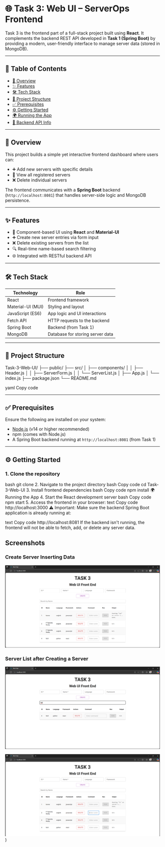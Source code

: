 # 🌐 Task 3: Web UI – ServerOps Frontend

Task 3 is the frontend part of a full-stack project built using **React**. It complements the backend REST API developed in **Task 1 (Spring Boot)** by providing a modern, user-friendly interface to manage server data (stored in MongoDB).

---

## 📖 Table of Contents

- [🚀 Overview](#-overview)
- [✨ Features](#-features)
- [🛠️ Tech Stack](#-tech-stack)
- [📂 Project Structure](#-project-structure)
- [✅ Prerequisites](#-prerequisites)
- [⚙️ Getting Started](#-getting-started)
- [🌍 Running the App](#-running-the-app)
- [🔗 Backend API Info](#-backend-api-info)

---

## 🚀 Overview

This project builds a simple yet interactive frontend dashboard where users can:

- ➕ Add new servers with specific details  
- 📄 View all registered servers  
- ❌ Delete individual servers  

The frontend communicates with a **Spring Boot** backend (`http://localhost:8081`) that handles server-side logic and MongoDB persistence.

---

## ✨ Features

- 🧩 Component-based UI using **React** and **Material-UI**
- ➕ Create new server entries via form input
- ❌ Delete existing servers from the list
- 🔍 Real-time name-based search filtering
- 🌐 Integrated with RESTful backend API

---

## 🛠️ Tech Stack

| Technology      | Role                            |
|-----------------|---------------------------------|
| React           | Frontend framework              |
| Material-UI (MUI)| Styling and layout             |
| JavaScript (ES6)| App logic and UI interactions   |
| Fetch API       | HTTP requests to the backend    |
| Spring Boot     | Backend (from Task 1)           |
| MongoDB         | Database for storing server data|

---

## 📂 Project Structure

Task-3-Web-UI/
├── public/
├── src/
│ ├── components/
│ │ ├── Header.js
│ │ ├── ServerForm.js
│ │ └── ServerList.js
│ ├── App.js
│ └── index.js
├── package.json
└── README.md

yaml
Copy code

---

## ✅ Prerequisites

Ensure the following are installed on your system:

- [Node.js](https://nodejs.org/) (v14 or higher recommended)
- npm (comes with Node.js)
- A Spring Boot backend running at `http://localhost:8081` (from Task 1)

---

## ⚙️ Getting Started

### 1. Clone the repository

bash
git clone <repository-url>
2. Navigate to the project directory
bash
Copy code
cd Task-3-Web-UI
3. Install frontend dependencies
bash
Copy code
npm install
🌍 Running the App
4. Start the React development server
bash
Copy code
npm start
5. Access the frontend in your browser:
text
Copy code
http://localhost:3000
⚠️ Important:
Make sure the backend Spring Boot application is already running at:

text
Copy code
http://localhost:8081
If the backend isn't running, the frontend will not be able to fetch, add, or delete any server data.



## Screenshots

### Create Server Inserting Data
![App Screenshot](3.1.png)

### Server List after Creating a Server
![App Screenshot](3.2.png)

![App Screenshot](3.3.png))
